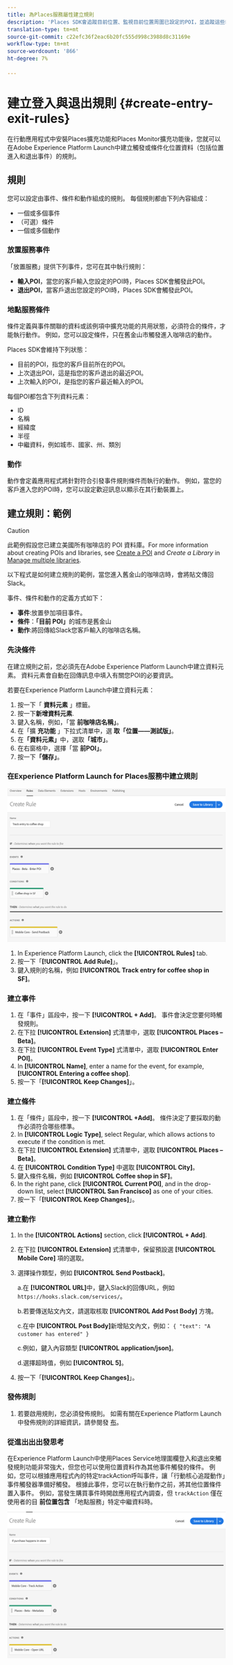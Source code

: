 ```yaml
---
title: 為Places服務屬性建立規則
description: 'Places SDK會追蹤目前位置、監視目前位置周圍已設定的POI，並追蹤這些POI的登入與退出事件。 '
translation-type: tm+mt
source-git-commit: c22efc36f2eac6b20fc555d998c3988d8c31169e
workflow-type: tm+mt
source-wordcount: '866'
ht-degree: 7%

---
```



# 建立登入與退出規則 {#create-entry-exit-rules}

在行動應用程式中安裝Places擴充功能和Places Monitor擴充功能後，您就可以在Adobe Experience Platform Launch中建立觸發或條件化位置資料（包括位置進入和退出事件）的規則。

## 規則

您可以設定由事件、條件和動作組成的規則。 每個規則都由下列內容組成：

* 一個或多個事件
* （可選）條件
* 一個或多個動作

### 放置服務事件

「放置服務」提供下列事件，您可在其中執行規則：

* **輸入POI**，當您的客戶輸入您設定的POI時，Places SDK會觸發此POI。
* **退出POI**，當客戶退出您設定的POI時，Places SDK會觸發此POI。

### 地點服務條件

條件定義與事件關聯的資料或該例項中擴充功能的共用狀態，必須符合的條件，才能執行動作。 例如，您可以設定條件，只在舊金山市觸發進入咖啡店的動作。

Places SDK會維持下列狀態：

* 目前的POI，指您的客戶目前所在的POI。
* 上次退出POI，這是指您的客戶退出的最近POI。
* 上次輸入的POI，是指您的客戶最近輸入的POI。

每個POI都包含下列資料元素：

* ID
* 名稱
* 經緯度
* 半徑
* 中繼資料，例如城市、國家、州、類別

### 動作

動作會定義應用程式將針對符合引發事件規則條件而執行的動作。 例如，當您的客戶進入您的POI時，您可以設定歡迎訊息以顯示在其行動裝置上。

## 建立規則：範例

>[!CAUTION]
>
>此範例假設您已建立美國所有咖啡店的 POI 資料庫。For more information about creating POIs and libraries, see [Create a POI](/help/poi-mgmt-ui/create-a-poi-ui.md) and *Create a Library* in [Manage multiple libraries](https://docs.adobe.com/content/help/en/places/using/poi-mgmt-ui/manage-libraries-in-the-places-ui.html).

以下程式是如何建立規則的範例，當您進入舊金山的咖啡店時，會將貼文傳回Slack。

事件、條件和動作的定義方式如下：

* **事件**:放置參加項目事件。
* **條件**：**「目前 POI」**&#x200B;的城市是舊金山
* **動作**:將回傳給Slack您客戶輸入的咖啡店名稱。

### 先決條件

在建立規則之前，您必須先在Adobe Experience Platform Launch中建立資料元素。 資料元素會自動在回傳訊息中填入有關您POI的必要資訊。

若要在Experience Platform Launch中建立資料元素：

1. 按一下「 **資料元素** 」標籤。
1. 按一下&#x200B;**新增資料元素**.
1. 鍵入名稱，例如，「當 **前咖啡店名稱」**。
1. 在「擴 **充功能** 」下拉式清單中，選 **取「位置——測試版」**。
1. 在&#x200B;**「資料元素」**&#x200B;中，選取&#x200B;**「城市」**。
1. 在右窗格中，選擇「當 **前POI」**。
1. 按一下&#x200B;**「儲存」**。

### 在Experience Platform Launch for Places服務中建立規則

![建立規則](/help/assets/placesrule.png)

1. In Experience Platform Launch, click the **[!UICONTROL Rules]** tab.
1. 按一下「**[!UICONTROL Add Rule]**」。
1. 鍵入規則的名稱，例如 **[!UICONTROL Track entry for coffee shop in SF]**。

### 建立事件

1. 在「事件」區段中，按一下 **[!UICONTROL + Add]**。 事件會決定您要何時觸發規則。
1. 在下拉 **[!UICONTROL Extension]** 式清單中，選取 **[!UICONTROL Places – Beta]**。
1. 在下拉 **[!UICONTROL Event Type]** 式清單中，選取 **[!UICONTROL Enter POI]**。
1. In **[!UICONTROL Name]**, enter a name for the event, for example, **[!UICONTROL Entering a coffee shop]**.
1. 按一下「**[!UICONTROL Keep Changes]**」。

### 建立條件

1. 在「條件」區段中，按一下 **[!UICONTROL +Add]**。 條件決定了要採取的動作必須符合哪些標準。
1. In **[!UICONTROL Logic Type]**, select Regular, which allows actions to execute if the condition is met.
1. 在下拉 **[!UICONTROL Extension]** 式清單中，選取 **[!UICONTROL Places – Beta]**。
1. 在 **[!UICONTROL Condition Type]** 中選取 **[!UICONTROL City]**。
1. 鍵入條件名稱，例如 **[!UICONTROL Coffee shop in SF]**。
1. In the right pane, click **[!UICONTROL Current POI]**, and in the drop-down list, select **[!UICONTROL San Francisco]** as one of your cities.
1. 按一下「**[!UICONTROL Keep Changes]**」。

### 建立動作

1. In the **[!UICONTROL Actions]** section, click **[!UICONTROL + Add]**.
1. 在下拉 **[!UICONTROL Extension]** 式清單中，保留預設選 **[!UICONTROL Mobile Core]** 項的選取。
1. 選擇操作類型，例如 **[!UICONTROL Send Postback]**。

   a.在 **[!UICONTROL URL]**&#x200B;中，鍵入Slack的回傳URL，例如 `https://hooks.slack.com/services/`。

   b.若要傳送貼文內文，請選取核取 **[!UICONTROL Add Post Body]** 方塊。

   c.在中 **[!UICONTROL Post Body]**&#x200B;新增貼文內文，例如： `{ "text": "A customer has entered" }`

   c.例如，鍵入內容類型 **[!UICONTROL application/json]**。

   d.選擇超時值，例如 **[!UICONTROL 5]**。

1. 按一下「**[!UICONTROL Keep Changes]**」。

### 發佈規則

1. 若要啟用規則，您必須發佈規則。 如需有關在Experience Platform Launch中發佈規則的詳細資訊，請參閱發 [布](https://docs.adobe.com/content/help/zh-Hant/launch/using/reference/publish/overview.html)。

### 從進出出出發思考

在Experience Platform Launch中使用Places Service地理圍欄登入和退出來觸發規則功能非常強大，但您也可以使用位置資料作為其他事件觸發的條件。 例如，您可以根據應用程式內的特定trackAction呼叫事件，讓「行動核心追蹤動作」事件觸發器準備好觸發。 根據此事件，您可以在執行動作之前，將其他位置條件置入事件。 例如，當發生購買事件時開啟應用程式內調查，但 `trackAction` 僅在使用者的目 **前位置包含** 「地點服務」特定中繼資料時。

![建立條件](/help/assets/places-condition.png)